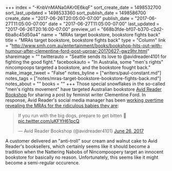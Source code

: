+++
index = "-KnbVnMANa0AKr0E6kqF"
sort_create_date = 1498532700
sort_last_updated = 1498533360
sort_publish_date = 1498586700
create_date = "2017-06-26T20:05:00-07:00"
publish_date = "2017-06-27T11:05:00-07:00"
date = "2017-06-27T11:05:00-07:00"
last_updated = "2017-06-26T20:16:00-07:00"
preview_url = "668b3fde-bf07-b370-c2d2-6ba8c45d50a4"
name = "MRAs target bookstore, bookstore fights back"
title = "MRAs target bookstore, bookstore fights back"
type = "Column"
link = "http://www.smh.com.au/entertainment/books/bookshop-hits-out-with-humour-after-clementine-ford-post-uproar-20170627-gwz9hr.html"
shareimage = ""
twitterauto = "Seattle sends its love to @avidreader4101 for fighting the good fight."
facebookauto = "In Australia, some \"men's rights\" nincompoops targeted a bookstore, and the bookstore fought back."
make_image_tweet = "False"
notes_byline = ["writers/paul-constant.md"]
notes_tags = ["notes/mras-target-bookstore-bookstore-fights-back.md"]
notes_about = ""
books = ""
+++
Those special snowflakes in the so-called "men's rights movement" have targeted Australian bookstore [Avid Reader Bookshop](http://avidreader.com.au/events) for sharing a post by feminist writer Clementine Ford. In response, Avid Reader's social media manager has been [working overtime revealing the MRAs for the ridiculous babies they are](http://www.smh.com.au/entertainment/books/bookshop-hits-out-with-humour-after-clementine-ford-post-uproar-20170627-gwz9hr.html):

<blockquote class="twitter-tweet" data-lang="en"><p lang="en" dir="ltr">If you run with the big dogs, prepare to get bitten 🐶 <a href="https://t.co/uKFYH61pcQ">pic.twitter.com/uKFYH61pcQ</a></p>&mdash; Avid Reader Bookshop (@avidreader4101) <a href="https://twitter.com/avidreader4101/status/879285644547178496">June 26, 2017</a></blockquote>

A customer delivered an "anti-troll" sour cream and walnut cake to Avid Reader's booksellers, which certainly seems like it should become a tradition when the Nattering Nabobs of Nincompoopery target an innocent bookstore for basically no reason. Unfortunately, this seems like it might become a semi-regular occurence.